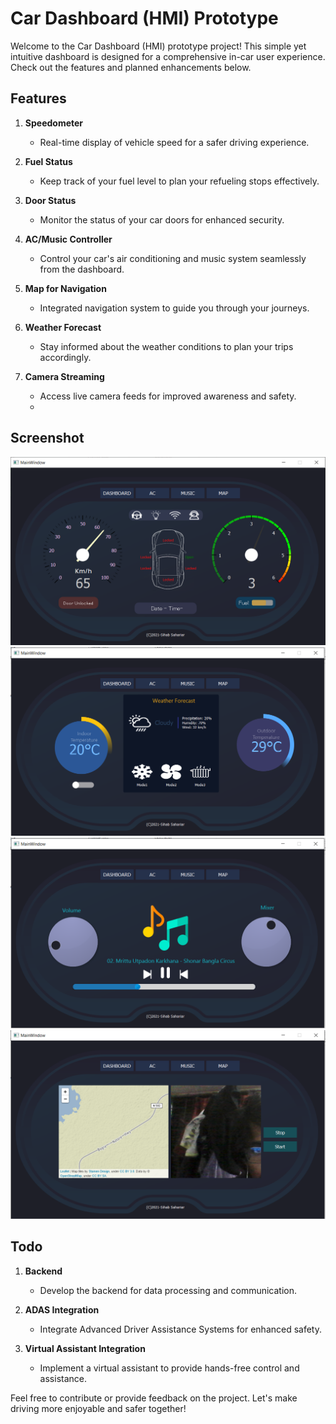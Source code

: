 # Car Dashboard (HMI) Prototype

Welcome to the Car Dashboard (HMI) prototype project! This simple yet intuitive dashboard is designed for a comprehensive in-car user experience. Check out the features and planned enhancements below.

## Features

1. **Speedometer**
   - Real-time display of vehicle speed for a safer driving experience.

2. **Fuel Status**
   - Keep track of your fuel level to plan your refueling stops effectively.

3. **Door Status**
   - Monitor the status of your car doors for enhanced security.

4. **AC/Music Controller**
   - Control your car's air conditioning and music system seamlessly from the dashboard.

5. **Map for Navigation**
   - Integrated navigation system to guide you through your journeys.

6. **Weather Forecast**
   - Stay informed about the weather conditions to plan your trips accordingly.

7. **Camera Streaming**
   - Access live camera feeds for improved awareness and safety.
   - 
## Screenshot

<img src = "ss/1.PNG">
<img src = "ss/2.PNG">
<img src = "ss/3.PNG">
<img src = "ss/4.PNG">


## Todo

1. **Backend**
   - Develop the backend for data processing and communication.

2. **ADAS Integration**
   - Integrate Advanced Driver Assistance Systems for enhanced safety.

3. **Virtual Assistant Integration**
   - Implement a virtual assistant to provide hands-free control and assistance.

Feel free to contribute or provide feedback on the project. Let's make driving more enjoyable and safer together!





